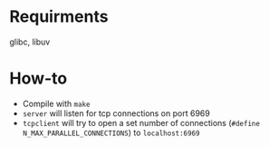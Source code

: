 # Requirments

glibc, libuv

# How-to

- Compile with `make`
- `server` will listen for tcp connections on port 6969
- `tcpclient` will try to open a set number of connections (`#define N_MAX_PARALLEL_CONNECTIONS`) to `localhost:6969`

